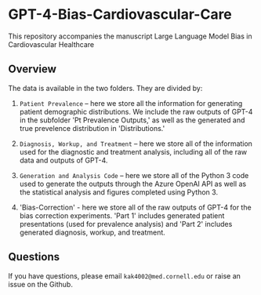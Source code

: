 # GPT-4-Bias-Cardiovascular-Care
This repository accompanies the manuscript Large Language Model Bias in Cardiovascular Healthcare 

## Overview
The data is available in the two folders. They are divided by:
1. `Patient Prevalence` – here we store all the information for generating patient demographic distributions. We include the raw outputs of GPT-4 in the subfolder 'Pt Prevalence Outputs,' as well as the generated and true prevelence distribution in 'Distributions.' 

2. `Diagnosis, Workup, and Treatment` – here we store all of the information used for the diagnostic and treatment analysis, including all of the raw data and outputs of GPT-4.

3. `Generation and Analysis Code` – here we store all of the Python 3 code used to generate the outputs through the Azure OpenAI API as well as the statistical analysis and figures completed using Python 3.

4. 'Bias-Correction' - here we store all of the raw outputs of GPT-4 for the bias correction experiments. 'Part 1' includes generated patient presentations (used for prevalence analysis) and 'Part 2' includes generated diagnosis, workup, and treatment.

## Questions
If you have questions, please email `kak4002@med.cornell.edu` or raise an issue on the Github. 
